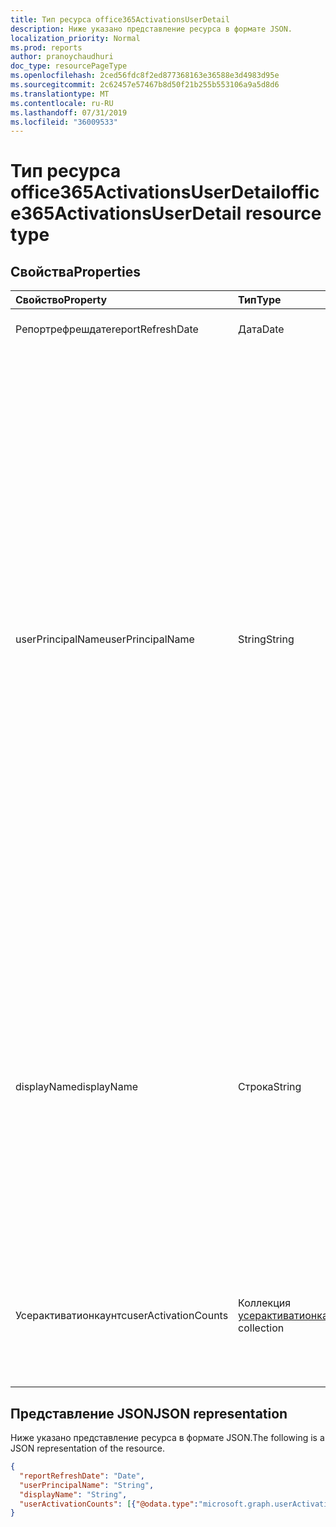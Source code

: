 ```yaml
---
title: Тип ресурса office365ActivationsUserDetail
description: Ниже указано представление ресурса в формате JSON.
localization_priority: Normal
ms.prod: reports
author: pranoychaudhuri
doc_type: resourcePageType
ms.openlocfilehash: 2ced56fdc8f2ed877368163e36588e3d4983d95e
ms.sourcegitcommit: 2c62457e57467b8d50f21b255b553106a9a5d8d6
ms.translationtype: MT
ms.contentlocale: ru-RU
ms.lasthandoff: 07/31/2019
ms.locfileid: "36009533"
---
```

# <a name="office365activationsuserdetail-resource-type"></a><span data-ttu-id="db6ed-103">Тип ресурса office365ActivationsUserDetail</span><span class="sxs-lookup"><span data-stu-id="db6ed-103">office365ActivationsUserDetail resource type</span></span>

## <a name="properties"></a><span data-ttu-id="db6ed-104">Свойства</span><span class="sxs-lookup"><span data-stu-id="db6ed-104">Properties</span></span>

| <span data-ttu-id="db6ed-105">Свойство</span><span class="sxs-lookup"><span data-stu-id="db6ed-105">Property</span></span>             | <span data-ttu-id="db6ed-106">Тип</span><span class="sxs-lookup"><span data-stu-id="db6ed-106">Type</span></span>                                     | <span data-ttu-id="db6ed-107">Описание</span><span class="sxs-lookup"><span data-stu-id="db6ed-107">Description</span></span>                              |
| :------------------- | :--------------------------------------- | ---------------------------------------- |
| <span data-ttu-id="db6ed-108">Репортрефрешдате</span><span class="sxs-lookup"><span data-stu-id="db6ed-108">reportRefreshDate</span></span>    | <span data-ttu-id="db6ed-109">Дата</span><span class="sxs-lookup"><span data-stu-id="db6ed-109">Date</span></span>                                     | <span data-ttu-id="db6ed-110">Самая поздняя дата контента.</span><span class="sxs-lookup"><span data-stu-id="db6ed-110">The latest date of the content.</span></span>          |
| <span data-ttu-id="db6ed-111">userPrincipalName</span><span class="sxs-lookup"><span data-stu-id="db6ed-111">userPrincipalName</span></span>    | <span data-ttu-id="db6ed-112">String</span><span class="sxs-lookup"><span data-stu-id="db6ed-112">String</span></span>                                   | <span data-ttu-id="db6ed-113">Имя участника-пользователя (UPN).</span><span class="sxs-lookup"><span data-stu-id="db6ed-113">The user principal name (UPN) of the user.</span></span> <span data-ttu-id="db6ed-114">UPN — это имя входа в стиле Интернета для пользователя на основе стандартного стандарта RFC 822.</span><span class="sxs-lookup"><span data-stu-id="db6ed-114">The UPN is an Internet-style login name for the user based on the Internet standard RFC 822.</span></span> <span data-ttu-id="db6ed-115">По соглашению он должен сопоставляться с именем электронной почты пользователя.</span><span class="sxs-lookup"><span data-stu-id="db6ed-115">By convention, this should map to the user's email name.</span></span> <span data-ttu-id="db6ed-116">Общий формат — псевдоним @ Domain, где домен должен присутствовать в коллекции проверенных доменов клиента.</span><span class="sxs-lookup"><span data-stu-id="db6ed-116">The general format is alias@domain, where domain must be present in the tenant’s collection of verified domains.</span></span> <span data-ttu-id="db6ed-117">Это свойство обязательно указывать при создании пользователя.</span><span class="sxs-lookup"><span data-stu-id="db6ed-117">This property is required when a user is created.</span></span> |
| <span data-ttu-id="db6ed-118">displayName</span><span class="sxs-lookup"><span data-stu-id="db6ed-118">displayName</span></span>          | <span data-ttu-id="db6ed-119">Строка</span><span class="sxs-lookup"><span data-stu-id="db6ed-119">String</span></span>                                   | <span data-ttu-id="db6ed-120">Имя пользователя, отображаемое в адресной книге.</span><span class="sxs-lookup"><span data-stu-id="db6ed-120">The name displayed in the address book for the user.</span></span> <span data-ttu-id="db6ed-121">Обычно это сочетание имени, отчества и фамилии пользователя.</span><span class="sxs-lookup"><span data-stu-id="db6ed-121">This is usually the combination of the user's first name, middle initial, and last name.</span></span> <span data-ttu-id="db6ed-122">Это свойство необходимо указывать при создании пользователя. Его невозможно удалить при обновлении.</span><span class="sxs-lookup"><span data-stu-id="db6ed-122">This property is required when a user is created and it cannot be cleared during updates.</span></span> |
| <span data-ttu-id="db6ed-123">Усерактиватионкаунтс</span><span class="sxs-lookup"><span data-stu-id="db6ed-123">userActivationCounts</span></span> | <span data-ttu-id="db6ed-124">Коллекция [усерактиватионкаунтс](../resources/useractivationcounts.md)</span><span class="sxs-lookup"><span data-stu-id="db6ed-124">[userActivationCounts](../resources/useractivationcounts.md) collection</span></span> | <span data-ttu-id="db6ed-125">Последние числа активаций на всех платформах для всех типов назначенных продуктов пользователя.</span><span class="sxs-lookup"><span data-stu-id="db6ed-125">The user's latest product activation counts on all the platforms for all the assigned product types.</span></span> |

## <a name="json-representation"></a><span data-ttu-id="db6ed-126">Представление JSON</span><span class="sxs-lookup"><span data-stu-id="db6ed-126">JSON representation</span></span>

<span data-ttu-id="db6ed-127">Ниже указано представление ресурса в формате JSON.</span><span class="sxs-lookup"><span data-stu-id="db6ed-127">The following is a JSON representation of the resource.</span></span>

<!-- {
  "blockType": "resource",
  "@odata.type": "microsoft.graph.office365ActivationsUserDetail"
} -->

```json
{
  "reportRefreshDate": "Date", 
  "userPrincipalName": "String", 
  "displayName": "String", 
  "userActivationCounts": [{"@odata.type":"microsoft.graph.userActivationCounts"}]
}
```
